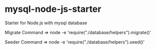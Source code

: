 # mysql-node-js-starter
Starter for Node.js with mysql database

Migrate Command => node -e 'require("./database/helpers").migrate()'

Seeder Command => node -e 'require("./database/helpers").seed()'
